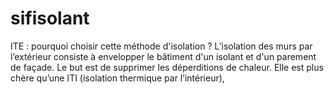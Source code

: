 # sifisolant
ITE : pourquoi choisir cette méthode d'isolation ? L’isolation des murs par l’extérieur consiste à envelopper le bâtiment d'un isolant et d'un parement de façade. Le but est de supprimer les déperditions de chaleur. Elle est plus chère qu’une ITI (isolation thermique par l’intérieur), 
